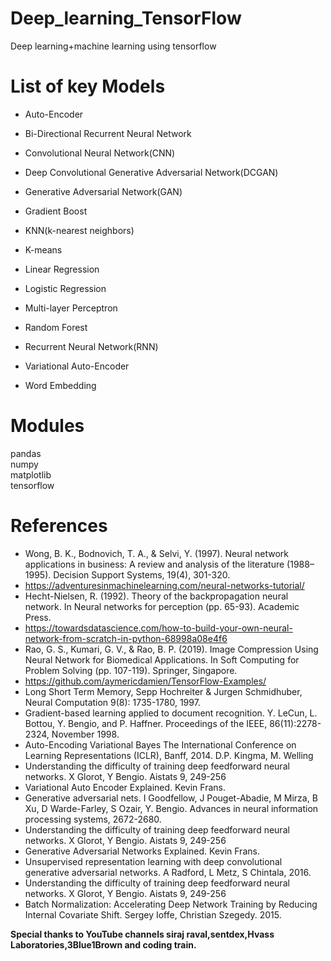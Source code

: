 # Deep_learning_TensorFlow
Deep learning+machine learning using tensorflow

# List of key Models

- Auto-Encoder

- Bi-Directional Recurrent Neural Network

- Convolutional Neural Network(CNN)

- Deep Convolutional Generative Adversarial Network(DCGAN)

- Generative Adversarial Network(GAN)

- Gradient Boost

- KNN(k-nearest neighbors)

- K-means

- Linear Regression

- Logistic Regression

- Multi-layer Perceptron

- Random Forest

- Recurrent Neural Network(RNN)

- Variational Auto-Encoder

- Word Embedding

# Modules
pandas<br>
numpy<br>
matplotlib <br>
tensorflow<br>

# References

- Wong, B. K., Bodnovich, T. A., & Selvi, Y. (1997). Neural network applications in business: A review and analysis of the literature (1988–1995). Decision Support Systems, 19(4), 301-320.
- https://adventuresinmachinelearning.com/neural-networks-tutorial/
- Hecht-Nielsen, R. (1992). Theory of the backpropagation neural network. In Neural networks for perception (pp. 65-93). Academic Press.
- https://towardsdatascience.com/how-to-build-your-own-neural-network-from-scratch-in-python-68998a08e4f6
- Rao, G. S., Kumari, G. V., & Rao, B. P. (2019). Image Compression Using Neural Network for Biomedical Applications. In Soft Computing for Problem Solving (pp. 107-119). Springer, Singapore.
- https://github.com/aymericdamien/TensorFlow-Examples/
- Long Short Term Memory, Sepp Hochreiter & Jurgen Schmidhuber, Neural Computation 9(8): 1735-1780, 1997.
- Gradient-based learning applied to document recognition. Y. LeCun, L. Bottou, Y. Bengio, and P. Haffner. Proceedings of the IEEE, 86(11):2278-2324, November 1998.
- Auto-Encoding Variational Bayes The International Conference on Learning Representations (ICLR), Banff, 2014. D.P. Kingma, M. Welling
- Understanding the difficulty of training deep feedforward neural networks. X Glorot, Y Bengio. Aistats 9, 249-256
- Variational Auto Encoder Explained. Kevin Frans.
- Generative adversarial nets. I Goodfellow, J Pouget-Abadie, M Mirza, B Xu, D Warde-Farley, S Ozair, Y. Bengio. Advances in neural information processing systems, 2672-2680.
- Understanding the difficulty of training deep feedforward neural networks. X Glorot, Y Bengio. Aistats 9, 249-256
- Generative Adversarial Networks Explained. Kevin Frans.
- Unsupervised representation learning with deep convolutional generative adversarial networks. A Radford, L Metz, S Chintala, 2016.
- Understanding the difficulty of training deep feedforward neural networks. X Glorot, Y Bengio. Aistats 9, 249-256
- Batch Normalization: Accelerating Deep Network Training by Reducing Internal Covariate Shift. Sergey Ioffe, Christian Szegedy. 2015.

**Special thanks to YouTube channels siraj raval,sentdex,Hvass Laboratories,3Blue1Brown and coding train.**
